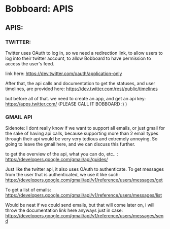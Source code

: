 # Bobboard: APIS

## APIS:

### TWITTER:

Twitter uses OAuth to log in, so we need a redirection link, to allow users to log into their twitter account, to allow
Bobboard to have permission to access the user's feed.

link here: https://dev.twitter.com/oauth/application-only

After that, the api calls and documentation to get the statuses, and user timelines, are provided here:  https://dev.twitter.com/rest/public/timelines

but before all of that. we need to create an app, and get an api key: https://apps.twitter.com/ (PLEASE CALL IT BOBBOARD :) ) 



### GMAIL API
Sidenote: I dont really know if we want to support all emails, or just gmail for the sake of having api calls, because supporting more than 2 email types through their api would be very very tedious and extremely annoying. So going to leave the gmail here, and we can discuss this further.


to get the overview of the api, what you can do, etc.. : https://developers.google.com/gmail/api/guides/

Just like the twitter api, it also uses OAuth to authenticate. 
To get messages from the user that is authenticated, we use it like such: https://developers.google.com/gmail/api/v1/reference/users/messages/get

To get a list of emails: 
https://developers.google.com/gmail/api/v1/reference/users/messages/list

Would be neat if we could send emails, but that will come later on, i will throw the documentation link here anyways just in case: https://developers.google.com/gmail/api/v1/reference/users/messages/send
